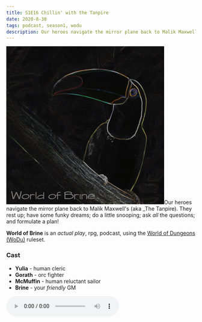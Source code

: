 ```yaml
---
title: S1E16 Chillin' with the Tanpire
date: 2020-8-30
tags: podcast, season1, wodu
description: Our heroes navigate the mirror plane back to Malik Maxwell's (aka _The Tanpire). They rest up; have some funky dreams; do a little snooping; ask _all_ the questions; and formulate a plan!
---
```


![thumb](assets/images/season1/image.png)Our heroes navigate the mirror plane back to Malik Maxwell's (aka _The Tanpire). They rest up; have some funky dreams; do a little snooping; ask _all_ the questions; and formulate a plan!

**World of Brine** is an _actual play_, rpg, podcast, using the [World of Dungeons (WoDu)](http://www.onesevendesign.com/dw/world_of_dungeons_1979.pdf) ruleset.

<break>

### Cast
- **Yulia** - human cleric
- **Gorath** - orc fighter
- **McMuffin** - human reluctant sailor
- **Brine** - your _friendly_ GM

<audio controls src="https://archive.org/download/s1e9-cloud_city/s1e16-chillin_with_the_tanpire.mp3"></audio>
